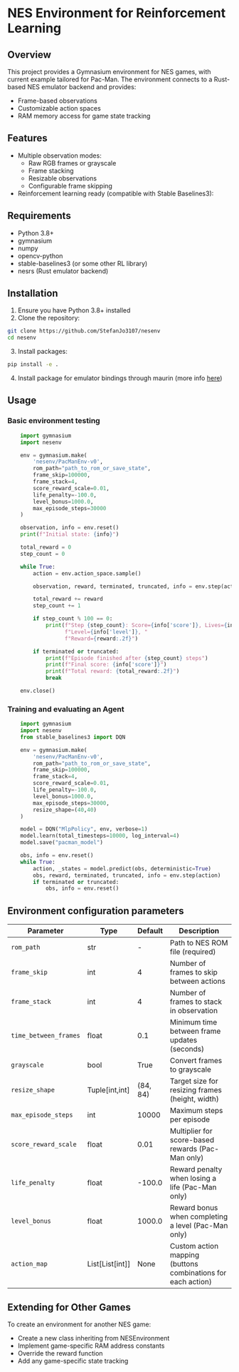 # NES Environment for Reinforcement Learning

## Overview
This project provides a Gymnasium environment for NES games, with current example tailored for Pac-Man. The environment connects to a Rust-based NES emulator backend and provides:
- Frame-based observations
- Customizable action spaces
- RAM memory access for game state tracking

## Features
- Multiple observation modes:
  - Raw RGB frames or grayscale
  - Frame stacking
  - Resizable observations
  - Configurable frame skipping
- Reinforcement learning ready (compatible with Stable Baselines3):

## Requirements
- Python 3.8+
- gymnasium
- numpy
- opencv-python
- stable-baselines3 (or some other RL library)
- nesrs (Rust emulator backend)

## Installation
1. Ensure you have Python 3.8+ installed
2. Clone the repository:
```bash
git clone https://github.com/StefanJo3107/nesenv
cd nesenv
```
3. Install packages:
```bash
pip install -e .
```
4. Install package for emulator bindings through maurin (more info [here](https://github.com/StefanJo3107/nesrs/tree/master?tab=readme-ov-file#python-bindings))

## Usage
### Basic environment testing
```python
    import gymnasium
    import nesenv

    env = gymnasium.make(
        'nesenv/PacManEnv-v0',
        rom_path="path_to_rom_or_save_state",
        frame_skip=100000,
        frame_stack=4,
        score_reward_scale=0.01,
        life_penalty=-100.0,
        level_bonus=1000.0,
        max_episode_steps=30000
    )

    observation, info = env.reset()
    print(f"Initial state: {info}")

    total_reward = 0
    step_count = 0

    while True:
        action = env.action_space.sample()

        observation, reward, terminated, truncated, info = env.step(action)

        total_reward += reward
        step_count += 1

        if step_count % 100 == 0:
            print(f"Step {step_count}: Score={info['score']}, Lives={info['lives']}, "
                  f"Level={info['level']}, "
                  f"Reward={reward:.2f}")

        if terminated or truncated:
            print(f"Episode finished after {step_count} steps")
            print(f"Final score: {info['score']}")
            print(f"Total reward: {total_reward:.2f}")
            break

    env.close()
```

### Training and evaluating an Agent
```python
    import gymnasium
    import nesenv
    from stable_baselines3 import DQN

    env = gymnasium.make(
        'nesenv/PacManEnv-v0',
        rom_path="path_to_rom_or_save_state",
        frame_skip=100000,
        frame_stack=4,
        score_reward_scale=0.01,
        life_penalty=-100.0,
        level_bonus=1000.0,
        max_episode_steps=30000,
        resize_shape=(40,40)
    )

    model = DQN("MlpPolicy", env, verbose=1)
    model.learn(total_timesteps=10000, log_interval=4)
    model.save("pacman_model")

    obs, info = env.reset()
    while True:
        action, _states = model.predict(obs, deterministic=True)
        obs, reward, terminated, truncated, info = env.step(action)
        if terminated or truncated:
            obs, info = env.reset()
```

## Environment configuration parameters

| Parameter               | Type          | Default      | Description |
|-------------------------|---------------|--------------|-------------|
| `rom_path`              | str           | -            | Path to NES ROM file (required) |
| `frame_skip`            | int           | 4            | Number of frames to skip between actions |
| `frame_stack`           | int           | 4            | Number of frames to stack in observation |
| `time_between_frames`   | float         | 0.1          | Minimum time between frame updates (seconds) |
| `grayscale`             | bool          | True         | Convert frames to grayscale |
| `resize_shape`          | Tuple[int,int]| (84, 84)     | Target size for resizing frames (height, width) |
| `max_episode_steps`     | int           | 10000        | Maximum steps per episode |
| `score_reward_scale`    | float         | 0.01         | Multiplier for score-based rewards (Pac-Man only) |
| `life_penalty`          | float         | -100.0       | Reward penalty when losing a life (Pac-Man only) |
| `level_bonus`           | float         | 1000.0       | Reward bonus when completing a level (Pac-Man only) |
| `action_map`            | List[List[int]]| None        | Custom action mapping (buttons combinations for each action) |

## Extending for Other Games
To create an environment for another NES game:
- Create a new class inheriting from NESEnvironment
- Implement game-specific RAM address constants
- Override the reward function
- Add any game-specific state tracking
